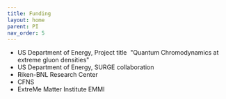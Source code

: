 ```yaml
---
title: Funding 
layout: home
parent: PI 
nav_order: 5
---
```


*   US Department of Energy, Project title  "Quantum Chromodynamics at extreme gluon densities"    
*   US Department of Energy, SURGE collaboration 
*   Riken-BNL Research Center 
*   CFNS 
*   ExtreMe Matter Institute EMMI  
    

